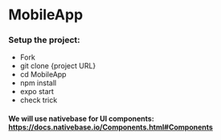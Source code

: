# MobileApp
### Setup the project:
-  Fork
- git clone {project URL}
- cd MobileApp
- npm install
- expo start
- check trick
#### We will use nativebase for UI components: https://docs.nativebase.io/Components.html#Components
